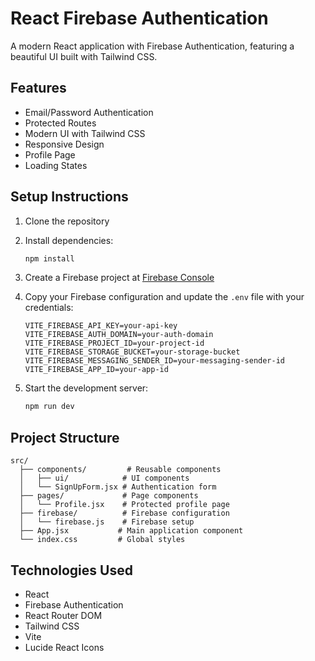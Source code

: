 # React Firebase Authentication

A modern React application with Firebase Authentication, featuring a beautiful UI built with Tailwind CSS.

## Features

- Email/Password Authentication
- Protected Routes
- Modern UI with Tailwind CSS
- Responsive Design
- Profile Page
- Loading States

## Setup Instructions

1. Clone the repository
2. Install dependencies:
   ```bash
   npm install
   ```

3. Create a Firebase project at [Firebase Console](https://console.firebase.google.com)

4. Copy your Firebase configuration and update the `.env` file with your credentials:
   ```
   VITE_FIREBASE_API_KEY=your-api-key
   VITE_FIREBASE_AUTH_DOMAIN=your-auth-domain
   VITE_FIREBASE_PROJECT_ID=your-project-id
   VITE_FIREBASE_STORAGE_BUCKET=your-storage-bucket
   VITE_FIREBASE_MESSAGING_SENDER_ID=your-messaging-sender-id
   VITE_FIREBASE_APP_ID=your-app-id
   ```

5. Start the development server:
   ```bash
   npm run dev
   ```

## Project Structure

```
src/
  ├── components/         # Reusable components
  │   ├── ui/            # UI components
  │   └── SignUpForm.jsx # Authentication form
  ├── pages/             # Page components
  │   └── Profile.jsx    # Protected profile page
  ├── firebase/          # Firebase configuration
  │   └── firebase.js    # Firebase setup
  ├── App.jsx           # Main application component
  └── index.css         # Global styles
```

## Technologies Used

- React
- Firebase Authentication
- React Router DOM
- Tailwind CSS
- Vite
- Lucide React Icons
